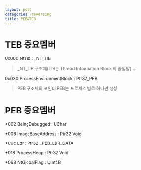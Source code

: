 ```yaml
---
layout: post
categories: reversing
title: PEB&TEB
---
```

# TEB 중요멤버
0x000 NtTib : _NT_TIB
> _NT_TIB 구조체(TIB는 Thread Information Block 의 줄임말)
...

0x030 ProcessEnvironmentBlock : Ptr32_PEB
> PEB 구조체의 포인터.PEB는 프로세스 별로 하나만 생성
# PEB 중요멤버
+002 BeingDebugged : UChar

+008 ImageBaseAddress : Ptr32 Void

+00c Ldr : Ptr32 _PEB_LDR_DATA

+018 ProcessHeap : Ptr32 Void

+068 NtGlobalFlag : Uint4B

